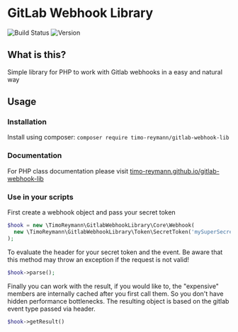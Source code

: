 GitLab Webhook Library
===

![Build Status](https://api.travis-ci.org/timo-reymann/gitlab-webhook-lib.svg?branch=master)
![Version](https://poser.pugx.org/timo-reymann/gitlab-webhook-lib/v/stable)

## What is this?
Simple library for PHP to work with Gitlab webhooks in a easy and natural way

## Usage
### Installation

Install using composer: ``composer require timo-reymann/gitlab-webhook-lib``

### Documentation
For PHP class documentation please visit [timo-reymann.github.io/gitlab-webhook-lib](https://timo-reymann.github.io/gitlab-webhook-lib/TimoReymann/GitlabWebhookLibrary.html)

### Use in your scripts

First create a webhook object and pass your secret token

```php
$hook = new \TimoReymann\GitlabWebhookLibrary\Core\Webhook(
  new \TimoReymann\GitlabWebhookLibrary\Token\SecretToken('mySuperSecretToken')
);

```

To evaluate the header for your secret token and the event. Be aware that this method may throw 
an exception if the request is not valid!

```php
$hook->parse();
```

Finally you can work with the result, if you would like to, the "expensive" members are internally
cached after you first call them. So you don't have hidden performance bottlenecks. The resulting object
is based on the gitlab event type passed via header.

```php 
$hook->getResult()
```